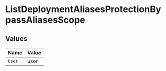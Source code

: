# ListDeploymentAliasesProtectionBypassAliasesScope


## Values

| Name   | Value  |
| ------ | ------ |
| `User` | user   |